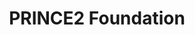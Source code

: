 ---
title: "PRINCE2 Foundation"
by: CRM S.A.
certificate: jedrasiak_prince2-foundation_crmsa.pdf
weight: 50
url: kontakt/kursy/prince2-foundation/
---
